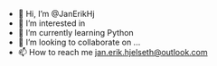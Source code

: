 - 👋 Hi, I’m @JanErikHj
- 👀 I’m interested in 
- 🌱 I’m currently learning Python
- 💞️ I’m looking to collaborate on ...
- 📫 How to reach me jan.erik.hjelseth@outlook.com

<!---
JanErikHj/JanErikHj is a ✨ special ✨ repository because its `README.md` (this file) appears on your GitHub profile.
You can click the Preview link to take a look at your changes.
--->
